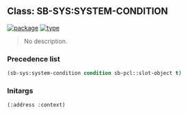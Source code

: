 ## Class: SB-SYS:SYSTEM-CONDITION
[![package](https://img.shields.io/badge/Package-SB--SYS-5f9ea0.svg?style=social&colorA=999999)](../) [![type](https://img.shields.io/badge/Type-Class-5f9ea0.svg?style=social&colorA=999999)](../#class) 

> No description.

### Precedence list
```cl
(sb-sys:system-condition condition sb-pcl::slot-object t)
```
### Initargs
```cl
(:address :context)
```
